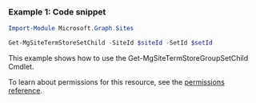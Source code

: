 ### Example 1: Code snippet

```powershellImport-Module Microsoft.Graph.Sites

Get-MgSiteTermStoreSetChild -SiteId $siteId -SetId $setId
```
This example shows how to use the Get-MgSiteTermStoreGroupSetChild Cmdlet.
To learn about permissions for this resource, see the [permissions reference](/graph/permissions-reference).

